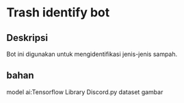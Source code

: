 # Trash identify bot

## Deskripsi
Bot ini digunakan untuk mengidentifikasi jenis-jenis sampah.

##  bahan
model ai:Tensorflow
Library Discord.py
dataset gambar


